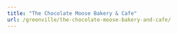 ```yaml
---
title: "The Chocolate Moose Bakery & Cafe"
url: /greenville/the-chocolate-moose-bakery-and-cafe/
---
```


